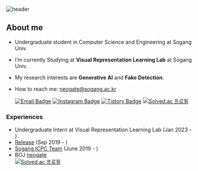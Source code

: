 ![header](https://capsule-render.vercel.app/api?type=waving&color=gradient&height=200&section=header&text=Hello!%20I'm%20Sung-hwan%20Han&fontSize=30&animation=fadeIn&fontAlign=30&fontAlignY=40)
## About me
- Undergraduate student in Computer Science and Engineering at Sogang Univ
- I’m currently Studying at **Visual Representation Learning Lab** at Sogang Univ.
- My research interests are **Generative AI** and **Fake Detection**.
- How to reach me: neogate@sogang.ac.kr  

   [![Email Badge](https://img.shields.io/badge/-Email-EA4335?style=flat-square&logo=Gmail&logoColor=white)](mailto:neogate@sogang.ac.kr)
   [![Instagram Badge](https://img.shields.io/badge/Instagram-e4405f?style=flat-square&logo=Instagram&logoColor=white&link=https://www.instagram.com/hesh_lumineux/)](https://www.instagram.com/hesh_lumineux/)
   [![Tistory Badge](http://img.shields.io/badge/Tistory-white.svg?style=flat-square&style=for-the-badge&logo=TVTime&logoColor=black&link=https://hesh-lumineux.tistory.com/)](https://hesh-lumineux.tistory.com/)
   [![Solved.ac 프로필](http://mazassumnida.wtf/api/mini/generate_badge?boj=neogate)](https://solved.ac/neogate)
### Experiences
- Undergraduate Intern at Visual Representation Learning Lab (Jan 2023 - )
- [Release](https://github.com/SGCSRelease) (Sep 2019 - )
- [Sogang ICPC Team](https://icpc.team/) (June 2019 - )
- BOJ [neogate](https://www.acmicpc.net/user/neogate)  
  [![Solved.ac 프로필](http://mazassumnida.wtf/api/v2/generate_badge?boj=neogate)](https://solved.ac/neogate)
<!--
**Hesh0629/Hesh0629** is a ✨ _special_ ✨ repository because its `README.md` (this file) appears on your GitHub profile.

Here are some ideas to get you started:

- 🔭 I’m currently working on ...
- 🌱 I’m currently learning ...
- 👯 I’m looking to collaborate on ...
- 🤔 I’m looking for help with ...
- 💬 Ask me about ...
- 📫 How to reach me: ...
- 😄 Pronouns: ...
- ⚡ Fun fact: ...
-->
